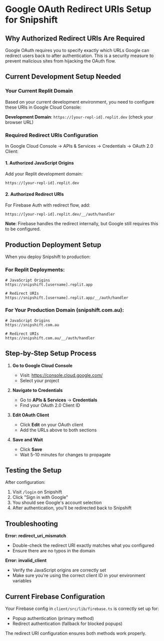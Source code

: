 # Google OAuth Redirect URIs Setup for Snipshift

## Why Authorized Redirect URIs Are Required

Google OAuth requires you to specify exactly which URLs Google can redirect users back to after authentication. This is a security measure to prevent malicious sites from hijacking the OAuth flow.

## Current Development Setup Needed

### Your Current Replit Domain
Based on your current development environment, you need to configure these URIs in Google Cloud Console:

**Development Domain**: `https://[your-repl-id].replit.dev` (check your browser URL)

### Required Redirect URIs Configuration

In Google Cloud Console → APIs & Services → Credentials → OAuth 2.0 Client:

#### 1. Authorized JavaScript Origins
Add your Replit development domain:
```
https://[your-repl-id].replit.dev
```

#### 2. Authorized Redirect URIs
For Firebase Auth with redirect flow, add:
```
https://[your-repl-id].replit.dev/__/auth/handler
```

**Note**: Firebase handles the redirect internally, but Google still requires this to be configured.

## Production Deployment Setup

When you deploy Snipshift to production:

### For Replit Deployments:
```
# JavaScript Origins
https://snipshift.[username].replit.app

# Redirect URIs  
https://snipshift.[username].replit.app/__/auth/handler
```

### For Your Production Domain (snipshift.com.au):
```
# JavaScript Origins
https://snipshift.com.au

# Redirect URIs
https://snipshift.com.au/__/auth/handler
```

## Step-by-Step Setup Process

1. **Go to Google Cloud Console**
   - Visit: https://console.cloud.google.com/
   - Select your project

2. **Navigate to Credentials**
   - Go to **APIs & Services** → **Credentials**
   - Find your OAuth 2.0 Client ID

3. **Edit OAuth Client**
   - Click **Edit** on your OAuth client
   - Add the URLs above to both sections

4. **Save and Wait**
   - Click **Save**
   - Wait 5-10 minutes for changes to propagate

## Testing the Setup

After configuration:
1. Visit `/login` on Snipshift
2. Click "Sign in with Google"
3. You should see Google's account selection
4. After authentication, you'll be redirected back to Snipshift

## Troubleshooting

**Error: redirect_uri_mismatch**
- Double-check the redirect URI exactly matches what you configured
- Ensure there are no typos in the domain

**Error: invalid_client**  
- Verify the JavaScript origins are correctly set
- Make sure you're using the correct client ID in your environment variables

## Current Firebase Configuration

Your Firebase config in `client/src/lib/firebase.ts` is correctly set up for:
- Popup authentication (primary method)
- Redirect authentication (fallback for blocked popups)

The redirect URI configuration ensures both methods work properly.